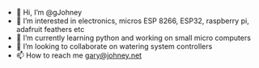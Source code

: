 - 👋 Hi, I’m @gJohney
- 👀 I’m interested in electronics, micros ESP 8266, ESP32, raspberry pi, adafruit feathers etc
- 🌱 I’m currently learning python and working on small micro computers
- 💞️ I’m looking to collaborate on watering system controllers 
- 📫 How to reach me gary@johney.net

<!---
gJohney/gJohney is a ✨ special ✨ repository because its `README.md` (this file) appears on your GitHub profile.
You can click the Preview link to take a look at your changes.
--->
